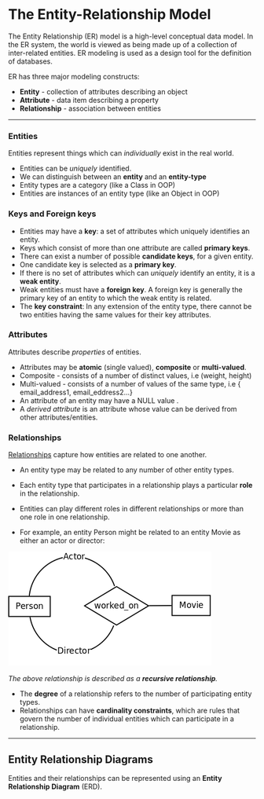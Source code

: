 # The Entity-Relationship Model

The Entity Relationship (ER) model is a high-level conceptual data model.
In the ER system, the world is viewed as being made up of a collection of inter-related entities.
ER modeling is used as a design tool for the definition of databases.

ER has three major modeling constructs:

- **Entity** - collection of attributes describing an object
- **Attribute** - data item describing a property
- **Relationship** - association between entities
---
### Entities

Entities represent things which can *individually* exist in the real world.
- Entities can be *uniquely* identified.
- We can distinguish between an **entity** and an **entity-type**
- Entity types are a category (like a Class in OOP)
- Entities are instances of an entity type (like an Object in OOP)

### Keys and Foreign keys
- Entities may have a **key**: a set of attributes which uniquely identifies an entity.
- Keys which consist of more than one attribute are called **primary keys**.
- There can exist a number of possible **candidate keys**, for a given entity.
- One candidate key is selected as a **primary key**.
- If there is no set of attributes which can *uniquely* identify an entity,
it is a **weak entity**.
- Weak entities must have a **foreign key**. A foreign key is generally the primary key of an entity to which the weak entity is related.
- The **key constraint**:
In any extension of the entity type, there cannot be two entities having the same values for their key attributes.

### Attributes

Attributes describe *properties* of entities.
- Attributes may be **atomic** (single valued), **composite** or **multi-valued**.
- Composite - consists of a number of distinct values,
i.e (weight, height)
- Multi-valued - consists of a number of values of the same type,
i.e { email_address1, email_eddress2...}
- An attribute of an entity may have a NULL value .
- A *derived attribute* is an attribute whose value can be derived from other attributes/entities.

### Relationships

[Relationships](/notes/relationships.md) capture how entities are related to one another.

- An entity type may be related to any number of other entity types.
- Each entity type that participates in a relationship plays a particular **role** in the relationship.
- Entities can play different roles in different relationships
or more than one role in one relationship.

- For example, an entity Person might be related to an entity Movie as either an actor or director:

![recursive ERD example](/notes/img/recursive_erd.png)

*The above relationship is described as a **recursive relationship**.*
- The **degree** of a relationship refers to the number of participating entity types.
- Relationships can have **cardinality constraints**,
which are rules that govern the number of individual entities which can participate in a relationship.

---

## Entity Relationship Diagrams

Entities and their relationships can be represented using an **Entity Relationship Diagram** (ERD).
